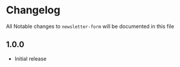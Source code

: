 # Changelog

All Notable changes to `newsletter-form` will be documented in this file

## 1.0.0
- Initial release
